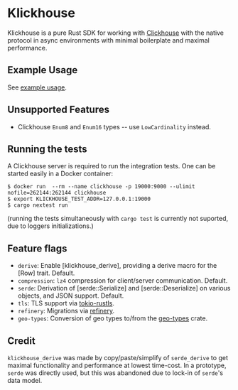 # Klickhouse

Klickhouse is a pure Rust SDK for working with [Clickhouse](https://clickhouse.tech/docs/en/) with the native protocol in async environments with minimal boilerplate and maximal performance.

## Example Usage

See [example usage](https://github.com/Protryon/klickhouse/blob/master/klickhouse/examples/basic.rs).

## Unsupported Features

- Clickhouse `Enum8` and `Enum16` types -- use `LowCardinality` instead.

## Running the tests

A Clickhouse server is required to run the integration tests. One can be started easily in a Docker container:

```
$ docker run  --rm --name clickhouse -p 19000:9000 --ulimit nofile=262144:262144 clickhouse
$ export KLICKHOUSE_TEST_ADDR=127.0.0.1:19000
$ cargo nextest run
```

(running the tests simultaneously with `cargo test` is currently not suported, due to loggers initializations.)

## Feature flags

- `derive`: Enable [klickhouse_derive], providing a derive macro for the [Row] trait. Default.
- `compression`: `lz4` compression for client/server communication. Default.
- `serde`: Derivation of [serde::Serialize] and [serde::Deserialize] on various objects, and JSON support. Default.
- `tls`: TLS support via [tokio-rustls](https://crates.io/crates/tokio-rustls).
- `refinery`: Migrations via [refinery](https://crates.io/crates/refinery).
- `geo-types`: Conversion of geo types to/from the [geo-types](https://crates.io/crates/geo-types) crate.

## Credit

`klickhouse_derive` was made by copy/paste/simplify of `serde_derive` to get maximal functionality and performance at lowest time-cost. In a prototype, `serde` was directly used, but this was abandoned due to lock-in of `serde`'s data model.
